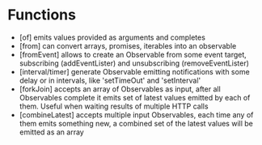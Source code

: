 # Functions

- [of] emits values provided as arguments and completes
- [from] can convert arrays, promises, iterables into an observable
- [fromEvent] allows to create an Observable from some event target, subscribing (addEventLister) and unsubscribing (removeEventLister)
- [interval/timer] generate Observable emitting notifications with some delay or in intervals, like 'setTimeOut' and 'setInterval'
- [forkJoin] accepts an array of Observables as input, after all Observables complete it emits set of latest values emitted by each of them. Useful when waiting results of multiple HTTP calls
- [combineLatest] accepts multiple input Observables, each time any of them emits something new, a combined set of the latest values will be emitted as an array
